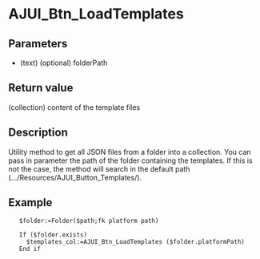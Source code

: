 ﻿<!-- AJUI_Btn_LoadTemplates ( ) -> templates -->

# AJUI_Btn_LoadTemplates

## Parameters

 *  (text) (optional) folderPath

## Return value

(collection) content of the template files 

## Description

Utility method to get all JSON files from a folder into a collection. You can pass in parameter the path of the folder containing the templates. If this is not the case, the method will search in the default path (.../Resources/AJUI_Button_Templates/).

## Example

```		
   $folder:=Folder($path;fk platform path)
  		
   If ($folder.exists)
	 $templates_col:=AJUI_Btn_LoadTemplates ($folder.platformPath)
   End if
```